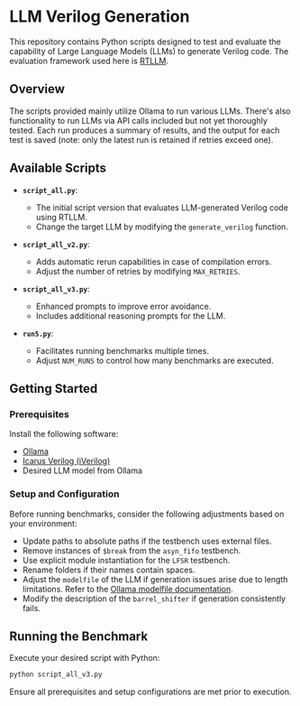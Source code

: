 # LLM Verilog Generation

This repository contains Python scripts designed to test and evaluate the capability of Large Language Models (LLMs) to generate Verilog code. The evaluation framework used here is [RTLLM](https://github.com/hkust-zhiyao/RTLLM).

## Overview

The scripts provided mainly utilize Ollama to run various LLMs. There's also functionality to run LLMs via API calls included but not yet thoroughly tested. Each run produces a summary of results, and the output for each test is saved (note: only the latest run is retained if retries exceed one).

## Available Scripts

- **`script_all.py`**:
  - The initial script version that evaluates LLM-generated Verilog code using RTLLM.
  - Change the target LLM by modifying the `generate_verilog` function.

- **`script_all_v2.py`**:
  - Adds automatic rerun capabilities in case of compilation errors.
  - Adjust the number of retries by modifying `MAX_RETRIES`.

- **`script_all_v3.py`**:
  - Enhanced prompts to improve error avoidance.
  - Includes additional reasoning prompts for the LLM.

- **`run5.py`**:
  - Facilitates running benchmarks multiple times.
  - Adjust `NUM_RUNS` to control how many benchmarks are executed.

## Getting Started

### Prerequisites

Install the following software:

- [Ollama](https://github.com/ollama/ollama)
- [Icarus Verilog (iVerilog)](https://github.com/steveicarus/iverilog)
- Desired LLM model from Ollama

### Setup and Configuration

Before running benchmarks, consider the following adjustments based on your environment:

- Update paths to absolute paths if the testbench uses external files.
- Remove instances of `$break` from the `asyn_fifo` testbench.
- Use explicit module instantiation for the `LFSR` testbench.
- Rename folders if their names contain spaces.
- Adjust the `modelfile` of the LLM if generation issues arise due to length limitations. Refer to the [Ollama modelfile documentation](https://github.com/ollama/ollama/blob/main/docs/modelfile.md).
- Modify the description of the `barrel_shifter` if generation consistently fails.

## Running the Benchmark

Execute your desired script with Python:

```bash
python script_all_v3.py
```

Ensure all prerequisites and setup configurations are met prior to execution.
